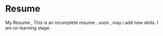 # Resume
My Resume , This is an incomplete resume . soon , may i add new skills. I am  on learning stage.
